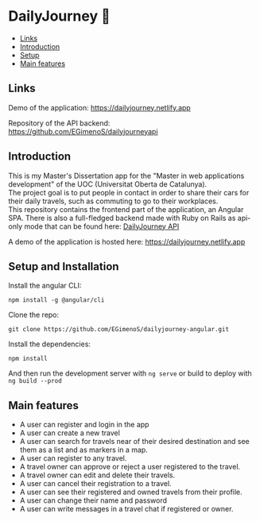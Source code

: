 # DailyJourney 🚗
- [Links](#Links)
- [Introduction](#Introduction)
- [Setup](#Setup-and-installation)
- [Main features](#Main-features)

## Links

Demo of the application: <https://dailyjourney.netlify.app>

Repository of the API backend: <https://github.com/EGimenoS/dailyjourneyapi>

## Introduction

This is my Master's Dissertation app for the "Master in web applications development" of the UOC (Universitat Oberta de Catalunya).  
The project goal is to put people in contact in order to share their cars for their daily travels, such as commuting to go to their workplaces.  
This repository contains the frontend part of the application, an Angular SPA. There is also a full-fledged backend made with Ruby on Rails as api-only mode that can be found here: [DailyJourney API](https://github.com/EGimenoS/dailyjourneyapi)

A demo of the application is hosted here: <https://dailyjourney.netlify.app>

## Setup and Installation

Install the angular CLI:

`npm install -g @angular/cli`

Clone the repo:

`git clone https://github.com/EGimenoS/dailyjourney-angular.git`

Install the dependencies:

`npm install`

And then run the development server with `ng serve` or build to deploy with `ng build --prod`

## Main features

- A user can register and login in the app
- A user can create a new travel
- A user can search for travels near of their desired destination and see them as a list and as markers in a map.
- A user can register to any travel.
- A travel owner can approve or reject a user registered to the travel.
- A travel owner can edit and delete their travels.
- A user can cancel their registration to a travel.
- A user can see their registered and owned travels from their profile.
- A user can change their name and password
- A user can write messages in a travel chat if registered or owner.
